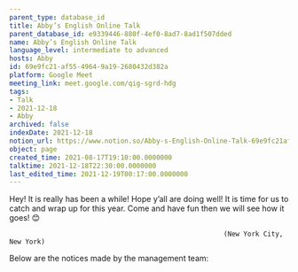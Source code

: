 ```yaml
---
parent_type: database_id
title: Abby’s English Online Talk
parent_database_id: e9339446-880f-4ef0-8ad7-8ad1f507dded
name: Abby’s English Online Talk
language_level: intermediate to advanced
hosts: Abby
id: 69e9fc21-af55-4964-9a19-2680432d382a
platform: Google Meet
meeting_link: meet.google.com/qig-sgrd-hdg
tags:
- Talk
- 2021-12-18
- Abby
archived: false
indexDate: 2021-12-18
notion_url: https://www.notion.so/Abby-s-English-Online-Talk-69e9fc21af5549649a192680432d382a
object: page
created_time: 2021-08-17T19:10:00.0000000
talktime: 2021-12-18T22:30:00.0000000
last_edited_time: 2021-12-19T00:17:00.0000000
---
```


Hey! It is really has been a while! Hope y’all are doing well! It is time for us to catch and wrap up for this year. Come and have fun then we will see how it goes! 😊



                                                          (New York City, New York)



Below are the notices made by the management team:


